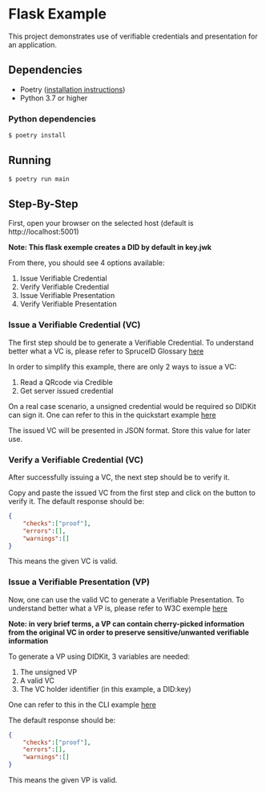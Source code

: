 # Flask Example

This project demonstrates use of verifiable credentials and presentation  for an
application.

## Dependencies

- Poetry ([installation instructions](https://python-poetry.org/docs/#installation))
- Python 3.7 or higher

### Python dependencies

```bash
$ poetry install
```

## Running

```bash
$ poetry run main
```

## Step-By-Step

First, open your browser on the selected host (default is http://localhost:5001)

<b>Note: This flask exemple creates a DID by default in key.jwk</b>

From there, you should see 4 options available:

1. Issue Verifiable Credential
2. Verify Verifiable Credential
3. Issue Verifiable Presentation
4. Verify Verifiable Presentation

### Issue a Verifiable Credential (VC)
The first step should be to generate a Verifiable Credential. To understand better 
what a VC is, please refer to SpruceID Glossary [here](https://www.spruceid.dev/references/glossary#verifiable-credentials-vcs)

In order to simplify this example, there are only 2 ways to issue a VC:

1. Read a QRcode via Credible
2. Get server issued credential

On a real case scenario, a unsigned credential would be required so DIDKit can sign it.
One can refer to this in the quickstart example [here](https://www.spruceid.dev/quickstart)

The issued VC will be presented in JSON format. Store this value for later use.

### Verify a Verifiable Credential (VC)
After successfully issuing a VC, the next step should be to verify it.

Copy and paste the issued VC from the first step and click on the button to verify it.
The default response should be:
```json
{
    "checks":["proof"],
    "errors":[],
    "warnings":[]
}
```
This means the given VC is valid.

### Issue a Verifiable Presentation (VP)
Now, one can use the valid VC to generate a Verifiable Presentation. To understand better
what a VP is, please refer to W3C exemple [here](https://www.w3.org/TR/vc-data-model-2.0/#dfn-verifiable-presentation)

<b>Note: in very brief terms, a VP can contain cherry-picked information from the original VC
in order to preserve sensitive/unwanted verifiable information </b>

To generate a VP using DIDKit, 3 variables are needed:
1. The unsigned VP
2. A valid VC
3. The VC holder identifier (in this example, a DID:key)

One can refer to this in the CLI example [here](https://www.spruceid.dev/didkit/didkit-examples/core-functions-cli#create-a-verifiable-presentation-that-embeds-the-verifiable-credential)

The default response should be:
```json
{
    "checks":["proof"],
    "errors":[],
    "warnings":[]
}
```
This means the given VP is valid.

